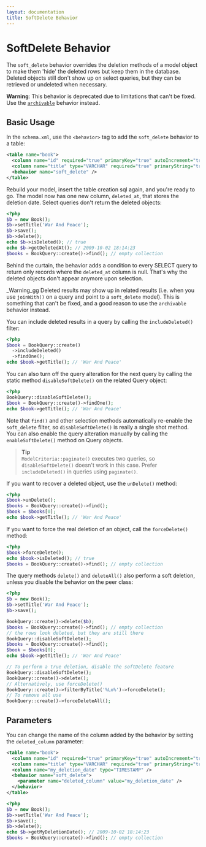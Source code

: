 ```yaml
---
layout: documentation
title: SoftDelete Behavior
---
```


# SoftDelete Behavior #

The `soft_delete` behavior overrides the deletion methods of a model object to make them 'hide' the deleted rows but keep them in the database. Deleted objects still don't show up on select queries, but they can be retrieved or undeleted when necessary.

**Warning**: This behavior is deprecated due to limitations that can't be fixed. Use the [`archivable`](archivable.html) behavior instead.

## Basic Usage ##

In the `schema.xml`, use the `<behavior>` tag to add the `soft_delete` behavior to a table:
```xml
<table name="book">
  <column name="id" required="true" primaryKey="true" autoIncrement="true" type="INTEGER" />
  <column name="title" type="VARCHAR" required="true" primaryString="true" />
  <behavior name="soft_delete" />
</table>
```

Rebuild your model, insert the table creation sql again, and you're ready to go. The model now has one new column, `deleted_at`, that stores the deletion date. Select queries don't return the deleted objects:

```php
<?php
$b = new Book();
$b->setTitle('War And Peace');
$b->save();
$b->delete();
echo $b->isDeleted(); // true
echo $b->getDeletedAt(); // 2009-10-02 18:14:23
$books = BookQuery::create()->find(); // empty collection
```

Behind the curtain, the behavior adds a condition to every SELECT query to return only records where the `deleted_at` column is null. That's why the deleted objects don't appear anymore upon selection.

_Warning_gg Deleted results may show up in related results (i.e. when you use `joinWith()` on a query and point to a `soft_delete` model). This is something that can't be fixed, and a good reason to use the `archivable` behavior instead.

You can include deleted results in a query by calling the `includeDeleted()` filter:

```php
<?php
$book = BookQuery::create()
  ->includeDeleted()
  ->findOne();
echo $book->getTitle(); // 'War And Peace'
```

You can also turn off the query alteration for the next query by calling the static method `disableSoftDelete()` on the related Query object:

```php
<?php
BookQuery::disableSoftDelete();
$book = BookQuery::create()->findOne();
echo $book->getTitle(); // 'War And Peace'
```

Note that `find()` and other selection methods automatically re-enable the `soft_delete` filter, so `disableSoftDelete()` is really a single shot method. You can also enable the query alteration manually by calling the `enableSoftDelete()` method on Query objects.

>**Tip**<br />`ModelCriteria::paginate()` executes two queries, so `disableSoftDelete()` doesn't work in this case. Prefer `includeDeleted()` in queries using `paginate()`.

If you want to recover a deleted object, use the `unDelete()` method:

```php
<?php
$book->unDelete();
$books = BookQuery::create()->find();
$book = $books[0];
echo $book->getTitle(); // 'War And Peace'
```

If you want to force the real deletion of an object, call the `forceDelete()` method:

```php
<?php
$book->forceDelete();
echo $book->isDeleted(); // true
$books = BookQuery::create()->find(); // empty collection
```

The query methods `delete()` and `deleteAll()` also perform a soft deletion, unless you disable the behavior on the peer class:

```php
<?php
$b = new Book();
$b->setTitle('War And Peace');
$b->save();

BookQuery::create()->delete($b);
$books = BookQuery::create()->find(); // empty collection
// the rows look deleted, but they are still there
BookQuery::disableSoftDelete();
$books = BookQuery::create()->find();
$book = $books[0];
echo $book->getTitle(); // 'War And Peace'

// To perform a true deletion, disable the softDelete feature
BookQuery::disableSoftDelete();
BookQuery::create()->delete();
// Alternatively, use forceDelete()
BookQuery::create()->filterByTitle('%Lo%')->forceDelete();
// To remove all use
BookQuery::create()->forceDeleteAll();
```

## Parameters ##

You can change the name of the column added by the behavior by setting the `deleted_column` parameter:

```xml
<table name="book">
  <column name="id" required="true" primaryKey="true" autoIncrement="true" type="INTEGER" />
  <column name="title" type="VARCHAR" required="true" primaryString="true" />
  <column name="my_deletion_date" type="TIMESTAMP" />
  <behavior name="soft_delete">
    <parameter name="deleted_column" value="my_deletion_date" />
  </behavior>
</table>
```

```php
<?php
$b = new Book();
$b->setTitle('War And Peace');
$b->save();
$b->delete();
echo $b->getMyDeletionDate(); // 2009-10-02 18:14:23
$books = BookQuery::create()->find(); // empty collection
```
